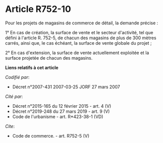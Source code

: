 # Article R752-10

Pour les projets de magasins de commerce de détail, la demande précise :

1° En cas de création, la surface de vente et le secteur d'activité, tel que défini à l'article R. 752-5, de chacun des
magasins de plus de 300 mètres carrés, ainsi que, le cas échéant, la surface de vente globale du projet ;

2° En cas d'extension, la surface de vente actuellement exploitée et la surface projetée de chacun des magasins.

**Liens relatifs à cet article**

_Codifié par_:

  - Décret n°2007-431 2007-03-25 JORF 27 mars 2007

_Cité par_:

  - Décret n°2015-165 du 12 février 2015 - art. 4 (V)
  - Décret n°2019-248 du 27 mars 2019 - art. 9 (V)
  - Code de l'urbanisme - art. R*423-38-1 (VD)

_Cite_:

  - Code de commerce. - art. R752-5 (V)
